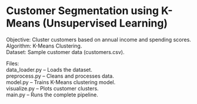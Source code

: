# Customer Segmentation using K-Means (Unsupervised Learning)
Objective: Cluster customers based on annual income and spending scores.  
Algorithm: K-Means Clustering.  
Dataset: Sample customer data (customers.csv).  
  
Files:  
data_loader.py – Loads the dataset.  
preprocess.py – Cleans and processes data.  
model.py – Trains K-Means clustering model.  
visualize.py – Plots customer clusters.  
main.py – Runs the complete pipeline.